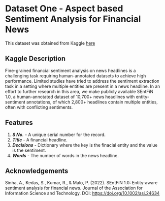 # Dataset One - Aspect based Sentiment Analysis for Financial News
This dataset was obtained from Kaggle [here](https://www.kaggle.com/datasets/ankurzing/aspect-based-sentiment-analysis-for-financial-news)

## Kaggle Description 
Fine-grained financial sentiment analysis on news headlines is a challenging task requiring human-annotated datasets to achieve high performance. Limited studies have tried to address the sentiment extraction task in a setting where multiple entities are present in a news headline. In an effort to further research in this area, we make publicly available SEntFiN 1.0, a human-annotated dataset of 10,700+ news headlines with entity-sentiment annotations, of which 2,800+ headlines contain multiple entities, often with conflicting sentiments.

## Features 
1. ***S No.*** - A unique serial number for the record.
2. ***Title*** - A financial headline. 
3. ***Decisions*** - Dictionary where the key is the finacial entity and the value is the sentiment. 
4. ***Words*** - The number of words in the news headline. 

## Acknowledgements
Sinha, A., Kedas, S., Kumar, R., & Malo, P. (2022). SEntFiN 1.0: Entity‐aware sentiment analysis for financial news. Journal of the Association for Information Science and Technology.
DOI: https://doi.org/10.1002/asi.24634